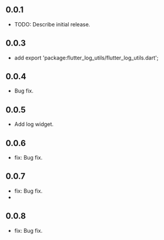 ## 0.0.1

* TODO: Describe initial release.

## 0.0.3

* add export 'package:flutter_log_utils/flutter_log_utils.dart';

## 0.0.4

* Bug fix.

## 0.0.5

* Add log widget.

## 0.0.6

* fix: Bug fix.

## 0.0.7

* fix: Bug fix.
* 
## 0.0.8

* fix: Bug fix.